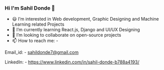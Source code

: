 ### Hi I'm Sahil Donde 👋

- 😃 I’m interested in Web development, Graphic Designing and Machine Learning related Projects
- 🌱 I’m currently learning React.js, Django and UI/UX Designing
- 🤝 I’m looking to collaborate on open-source projects
- 📫 How to reach me: -
 
Email_id: - sahildonde7@gmail.com

LinkedIn: - https://www.linkedin.com/in/sahil-donde-b788a4193/

